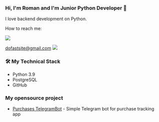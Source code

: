 
### Hi, I'm Roman and I'm Junior Python Developer 👋
I love backend development on Python.

How to reach me:
<p align='left'>
   <a href="https://t.me/rundect">
       <img src="https://img.shields.io/badge/Telegram-2CA5E0?style=for-the-badge&logo=telegram&logoColor=white"/>
   </a>
<p align='left'>
   <a href='mailto:dofastsite@gmail.com'>dofastsite@gmail.com</a>
       <img src="https://img.shields.io/badge/Telegram-2CA5E0?style=for-the-badge&logo=telegram&logoColor=white"/>
</p>


### 🛠 My Technical Stack
*   Python 3.9
*   PostgreSQL
*   GitHub

### My opensource project

*   [Purchases TelegramBot](https://github.com/rundect/purchases_bott) - Simple Telegram bot for purchase tracking app
